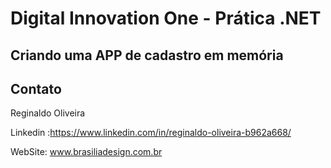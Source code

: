 # Digital Innovation One - Prática .NET

## Criando uma APP de cadastro em memória


## Contato

Reginaldo Oliveira

Linkedin :https://www.linkedin.com/in/reginaldo-oliveira-b962a668/

WebSite:  www.brasiliadesign.com.br 

